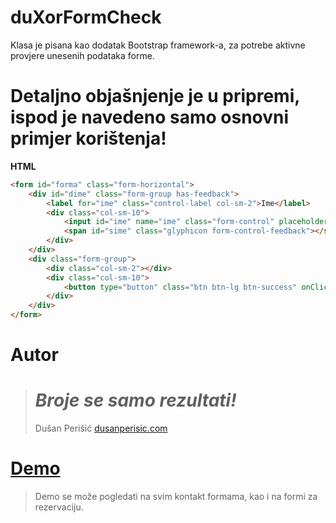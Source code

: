 # duXorFormCheck


Klasa je pisana kao dodatak Bootstrap framework-a, za potrebe aktivne provjere unesenih podataka forme.

# Detaljno objašnjenje je u pripremi, ispod je navedeno samo osnovni primjer korištenja!

**HTML**  

```html
<form id="forma" class="form-horizontal">
	<div id="dime" class="form-group has-feedback">
		<label for="ime" class="control-label col-sm-2">Ime</label>	
		<div class="col-sm-10">
			<input id="ime" name="ime" class="form-control" placeholder="Unesite vaše ime">
			<span id="sime" class="glyphicon form-control-feedback"></span>
		</div>
	</div>
	<div class="form-group">
		<div class="col-sm-2"></div>
		<div class="col-sm-10">
			<button type="button" class="btn btn-lg btn-success" onClick="duXorFormCheck.submit('forma')">Submit</button>
		</div>
	</div>
</form>
```

# Autor

> # *Broje se samo rezultati!*
> Dušan Perišić
> [dusanperisic.com](https://dusanperisic.com) 

# [Demo](https://test.najsmestaj.com) 

> Demo se može pogledati na svim kontakt formama, kao i na formi za rezervaciju.
